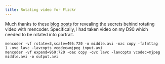```yaml
---
title: Rotating video for Flickr
---
```

Much thanks to these [blog](http://blech.vox.com/library/post/rotate_video_for_flickr.html) [posts](http://www.hanselman.com/blog/HowToRotateAnAVIOrMPEGFileTakenInPortrait.aspx) for revealing the secrets behind rotating video with mencoder. Specifically, I had taken video on my D90 which needed to be rotated into portrait.

```console
mencoder -vf rotate=3,scale=405:720 -o middle.avi -oac copy -fafmttag 1 -ovc lavc -lavcopts vcodec=mjpeg input.avi
mencoder -vf expand=960:720 -oac copy -ovc lavc -lavcopts vcodec=mjpeg middle.avi -o output.avi
```
